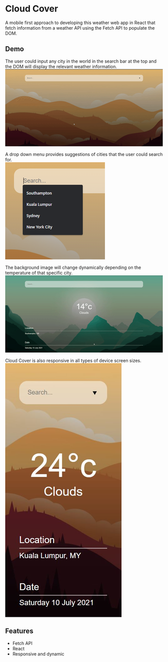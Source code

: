 # Cloud Cover

A mobile first approach to developing this weather web app in React that fetch information from a weather API using the Fetch API to populate the DOM.

## Demo

The user could input any city in the world in the search bar at the top and the DOM will display the relevant weather information.  
![INTRO GIF](src/img/readme/intro.gif)

A drop down menu provides suggestions of cities that the user could search for.  
![drop down](src/img/readme/dropdown.png)

The background image will change dynamically depending on the temperature of that specific city.
![background GIF](src/img/readme/background.gif)

Cloud Cover is also responsive in all types of device screen sizes.
![responsive GIF](src/img/readme/responsive.JPG)

## Features

- Fetch API
- React
- Responsive and dynamic
